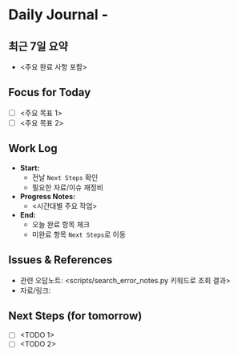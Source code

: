 # Daily Journal - <YYYY-MM-DD>

## 최근 7일 요약
- <주요 완료 사항 포함>

## Focus for Today
- [ ] <주요 목표 1>
- [ ] <주요 목표 2>

## Work Log
- **Start:**
  - 전날 `Next Steps` 확인
  - 필요한 자료/이슈 재정비
- **Progress Notes:**
  - <시간대별 주요 작업>
- **End:**
  - 오늘 완료 항목 체크
  - 미완료 항목 `Next Steps`로 이동

## Issues & References
- 관련 오답노트: <scripts/search_error_notes.py 키워드로 조회 결과>
- 자료/링크: <ref>

## Next Steps (for tomorrow)
- [ ] <TODO 1>
- [ ] <TODO 2>
